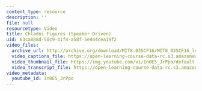 ```yaml
---
content_type: resource
description: ''
file: null
resourcetype: Video
title: Chladni Figures (Speaker Driven)
uid: 63ca888d-50c9-b1f4-a58f-5e444cea19f2
video_files:
  archive_url: http://archive.org/download/MIT8.03SCF16/MIT8_03SCF16_lec15_300k.mp4
  video_captions_file: https://open-learning-course-data-rc.s3.amazonaws.com/8-03sc-physics-iii-vibrations-and-waves-fall-2016/3c32e179349f559aa86b42fe2a179b6e_In0E5_JrPpo.vtt
  video_thumbnail_file: https://img.youtube.com/vi/In0E5_JrPpo/default.jpg
  video_transcript_file: https://open-learning-course-data-rc.s3.amazonaws.com/8-03sc-physics-iii-vibrations-and-waves-fall-2016/8f3c3c7b9983cb13b12e46589cd89f7c_In0E5_JrPpo.pdf
video_metadata:
  youtube_id: In0E5_JrPpo
---
```

